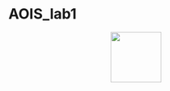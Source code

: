 # AOIS_lab1

<div id="header" align="center">
  <img src="https://barrettjacksoncdn.azureedge.net/staging/carlist/items/Fullsize/Cars/238112/238112_Front_3-4_Web.jpg" width="100"/>
</div>
